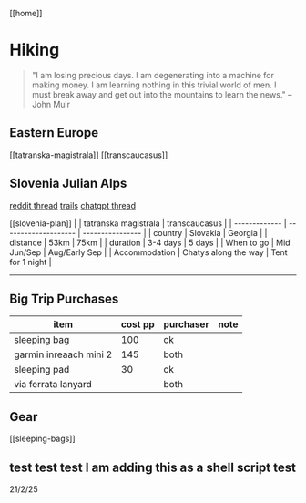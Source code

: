 [[home]]

# Hiking

> "I am losing precious days. I am degenerating into a machine for making money. I am learning nothing in this trivial world of men. I must break away and get out into the mountains to learn the news." – John Muir

## Eastern Europe

[[tatranska-magistrala]]
[[transcaucasus]]

## Slovenia Julian Alps

[reddit thread](https://tinyurl.com/4aj59kx3)
[trails](https://mapzs.pzs.si/home/trails)
[chatgpt thread](https://chatgpt.com/share/67b852ab-ac28-8007-94f6-0fb0cc90b3f7)

[[slovenia-plan]]
| | tatranska magistrala | transcaucasus |
| ------------- | -------------------- | ---------------- |
| country | Slovakia | Georgia |
| distance | 53km | 75km |
| duration | 3-4 days | 5 days |
| When to go | Mid Jun/Sep | Aug/Early Sep |
| Accommodation | Chatys along the way | Tent for 1 night |

---

## Big Trip Purchases

| item                   | cost pp | purchaser | note |
| ---------------------- | ------- | --------- | ---- |
| sleeping bag           | 100     | ck        |      |
| garmin inreaach mini 2 | 145     | both      |      |
| sleeping pad           | 30      | ck        |      |
| via ferrata lanyard    |         | both      |      |

## Gear

[[sleeping-bags]]

## test test test I am adding this as a shell script test

21/2/25
